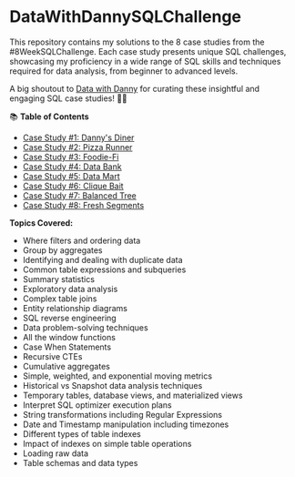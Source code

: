# DataWithDannySQLChallenge

This repository contains my solutions to the 8 case studies from the #8WeekSQLChallenge. Each case study presents unique SQL challenges, showcasing my proficiency in a wide range of SQL skills and techniques required for data analysis, from beginner to advanced levels.

A big shoutout to [Data with Danny](https://8weeksqlchallenge.com/getting-started/) for curating these insightful and engaging SQL case studies! 👋🏻

📚 **Table of Contents**
- [Case Study #1: Danny's Diner](#https://github.com/shrush2107/SQL-Case-Study/blob/main/Danny's_Dinner_Case_Study_1.md)
- [Case Study #2: Pizza Runner](#case-study-2-pizza-runner)
- [Case Study #3: Foodie-Fi](#case-study-3-foodie-fi)
- [Case Study #4: Data Bank](#case-study-4-data-bank)
- [Case Study #5: Data Mart](#case-study-5-data-mart)
- [Case Study #6: Clique Bait](#case-study-6-clique-bait)
- [Case Study #7: Balanced Tree](#case-study-7-balanced-tree)
- [Case Study #8: Fresh Segments](#case-study-8-fresh-segments)

**Topics Covered:**
- Where filters and ordering data
- Group by aggregates
- Identifying and dealing with duplicate data
- Common table expressions and subqueries
- Summary statistics
- Exploratory data analysis
- Complex table joins
- Entity relationship diagrams
- SQL reverse engineering
- Data problem-solving techniques
- All the window functions
- Case When Statements
- Recursive CTEs
- Cumulative aggregates
- Simple, weighted, and exponential moving metrics
- Historical vs Snapshot data analysis techniques
- Temporary tables, database views, and materialized views
- Interpret SQL optimizer execution plans
- String transformations including Regular Expressions
- Date and Timestamp manipulation including timezones
- Different types of table indexes
- Impact of indexes on simple table operations
- Loading raw data
- Table schemas and data types
